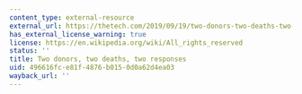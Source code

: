 ```yaml
---
content_type: external-resource
external_url: https://thetech.com/2019/09/19/two-donors-two-deaths-two-responses
has_external_license_warning: true
license: https://en.wikipedia.org/wiki/All_rights_reserved
status: ''
title: Two donors, two deaths, two responses
uid: 496616fc-e81f-4876-b015-0d0a62d4ea03
wayback_url: ''
---
```

